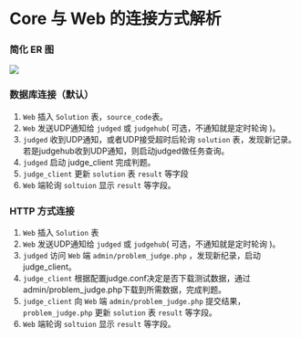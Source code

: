 # Core 与 Web 的连接方式解析

### 简化 ER 图

![](images/c2web.jpg)

### 数据库连接（默认）

1. `Web` 插入 `Solution` 表，`source_code`表。
2. `Web` 发送UDP通知给 `judged` 或 `judgehub`( 可选，不通知就是定时轮询 )。
3. `judged` 收到UDP通知，或者UDP接受超时后轮询 `solution` 表，发现新记录。 若是judgehub收到UDP通知，则启动judged做任务查询。
4. `judged` 启动 judge_client 完成判题。
5. `judge_client` 更新 `solution` 表 `result` 等字段
6. `Web` 端轮询 `soltuion` 显示 `result` 等字段。

### HTTP 方式连接

1. `Web` 插入 `Solution` 表
2. `Web` 发送UDP通知给 `judged` 或 `judgehub`( 可选，不通知就是定时轮询 )。
3. `judged` 访问 `Web` 端 `admin/problem_judge.php` ，发现新纪录，启动judge_client。
4. `judge_client` 根据配置judge.conf决定是否下载测试数据，通过admin/problem_judge.php下载到所需数据，完成判题。
5. `judge_client` 向 `Web` 端 `admin/problem_judge.php` 提交结果，`problem_judge.php` 更新 `solution` 表 `result` 等字段。
6. `Web` 端轮询 `soltuion` 显示 `result` 等字段。

